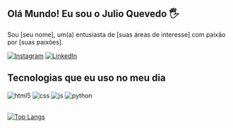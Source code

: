 ## Olá Mundo! Eu sou o Julio Quevedo 🖐️

Sou [seu nome], um(a) entusiasta de [suas áreas de interesse] com paixão por [suas paixões]. 


[![Instagram](https://img.shields.io/badge/Instagram-E4405F?style=for-the-badge&logo=instagram&logoColor=white)](https://www.instagram.com/julio.quevdo/)
[![LinkedIn](https://img.shields.io/badge/LinkedIn-0077B5?style=for-the-badge&logo=linkedin&logoColor=white)](https://www.linkedin.com/in/julioquevdo/)


## Tecnologias que eu uso no meu dia

<div style="display: inline_block">
  <img align="center" alt="html5" src="https://img.shields.io/badge/HTML5-E34F26?style=for-the-badge&logo=html5&logoColor=white" />
  <img align="center" alt="css" src="https://img.shields.io/badge/CSS3-1572B6?style=for-the-badge&logo=css3&logoColor=white" />
  <img align="center" alt="js" src="https://img.shields.io/badge/JavaScript-F7DF1E?style=for-the-badge&logo=javascript&logoColor=black" />
  <img align="center" alt="python" src="https://img.shields.io/badge/Python-3776AB?style=for-the-badge&logo=python&logoColor=white" />
</div><br/>

[![Top Langs](https://github-readme-stats.vercel.app/api/top-langs/?username=julioquevdo&layout=pie)](https://github.com/anuraghazra/github-readme-stats)
